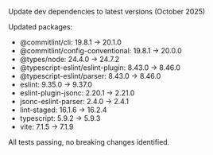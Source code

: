---
---

Update dev dependencies to latest versions (October 2025)

Updated packages:

- @commitlint/cli: 19.8.1 → 20.1.0
- @commitlint/config-conventional: 19.8.1 → 20.0.0
- @types/node: 24.4.0 → 24.7.2
- @typescript-eslint/eslint-plugin: 8.43.0 → 8.46.0
- @typescript-eslint/parser: 8.43.0 → 8.46.0
- eslint: 9.35.0 → 9.37.0
- eslint-plugin-jsonc: 2.20.1 → 2.21.0
- jsonc-eslint-parser: 2.4.0 → 2.4.1
- lint-staged: 16.1.6 → 16.2.4
- typescript: 5.9.2 → 5.9.3
- vite: 7.1.5 → 7.1.9

All tests passing, no breaking changes identified.
